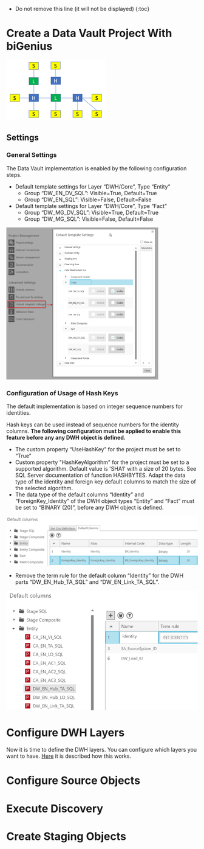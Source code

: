 * Do not remove this line (it will not be displayed)
{:toc}

# Create a Data Vault Project With biGenius
![Data Vault Logo](/images/DataVaultLogoSmall.png)

## Settings

### General Settings
The Data Vault implementation is enabled by the following configuration steps.
* Default template settings for Layer “DWH/Core”, Type “Entity”
  * Group “DW_EN_DV_SQL”: Visible=True, Default=True
  * Group “DW_EN_SQL”: Visible=False, Default=False
* Default template settings for Layer “DWH/Core”, Type “Fact”
  * Group “DW_MG_DV_SQL”: Visible=True, Default=True
  * Group “DW_MG_SQL”: Visible=False, Default=False

<img src="/images/DefaultTemplateSettingsForDV.png" data-canonical-src="/images/DefaultTemplateSettingsForDV.png" width="400" height="400" />

### Configuration of Usage of Hash Keys
The default implementation is based on integer sequence numbers for identities.

Hash keys can be used instead of sequence numbers for the identity columns. __The following configuration must be applied to enable this feature before any any DWH object is defined.__
*	The custom property “UseHashKey” for the project must be set to “True”
*	Custom property "HashKeyAlgorithm" for the project must be set to a supported algorithm. Default value is 'SHA1' with a size of 20 bytes. See SQL Server documentation of function HASHBYTES. 
Adapt the data type of the identity and foreign key default columns to match the size of the selected algorithm.
*	The data type of the default columns “Identity” and “ForeignKey_Identity” of the DWH object types “Entity” and “Fact” must be set to “BINARY (20)”, before any DWH object is defined.

<img src="/images/SettingHash1.png" data-canonical-src="/images/SettingHash1.png" width="600" />

*	Remove the term rule for the default column “Identity” for the DWH parts “DW_EN_Hub_TA_SQL” and “DW_EN_Link_TA_SQL”.

<img src="/images/SettingHash2.png" data-canonical-src="/images/SettingHash2.png" width="600" />

# Configure DWH Layers
Now it is time to define the DWH layers. You can configure which layers you want to have. [Here](configureDWHLayers.md) it is described how this works.

# Configure Source Objects

# Execute Discovery

# Create Staging Objects
